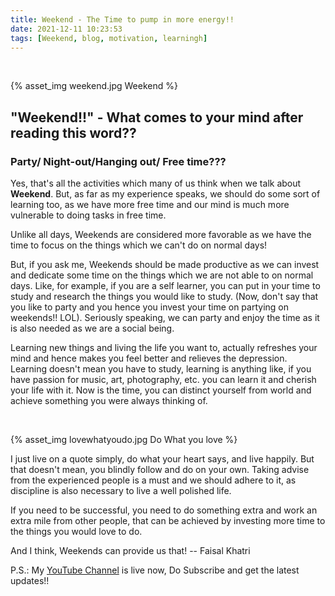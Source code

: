 ```yaml
---
title: Weekend - The Time to pump in more energy!!
date: 2021-12-11 10:23:53
tags: [Weekend, blog, motivation, learningh]
---
```


<p>&nbsp;</p>
{% asset_img weekend.jpg Weekend %}

## "Weekend!!" - What comes to your mind after reading this word??

### Party/ Night-out/Hanging out/ Free time???

Yes, that's all the activities which many of us think when we talk about **Weekend**.
But, as far as my experience speaks, we should do some sort of learning too, as we have more free time and our mind is much more vulnerable to doing tasks in free time.

Unlike all days, Weekends are considered more favorable as we have the time to focus on the things which we can't do on normal days!

But, if you ask me, Weekends should be made productive as we can invest and dedicate some time on the things which we are not able to on normal days.
Like, for example, if you are a self learner, you can put in your time to study and research the things you would like to study. (Now, don't say that you like to party and you hence you invest your time on partying on weekends!! LOL).
Seriously speaking, we can party and enjoy the time as it is also needed as we are a social being.

Learning new things and living the life you want to, actually refreshes your mind and hence makes you feel better and relieves the depression. Learning doesn't mean you have to study, learning is anything like, if you have passion for music, art, photography, etc. you can learn it and cherish your life with it. Now is the time, you can distinct yourself from world and achieve something you were always thinking of.

<p>&nbsp;</p>
{% asset_img lovewhatyoudo.jpg Do What you love %}

I just live on a quote simply, do what your heart says, and live happily. But that doesn't mean, you blindly follow and do on your own. Taking advise from the experienced people is a must and we should adhere to it, as discipline is also necessary to live a well polished life.

If you need to be successful, you need to do something extra and work an extra mile from other people, that can be achieved by investing more time to the things you would love to do.

And I think, Weekends can provide us that!
-- Faisal Khatri

P.S.: My [YouTube Channel][ytlink] is live now, Do Subscribe and get the latest updates!!

<p>&nbsp;</p>

[ytlink]: https://www.youtube.com/channel/ucz2qyl9lczdrfdzumk3tlvq
